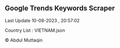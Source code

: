 

## Google Trends Keywords Scraper 
 
Last Update 10-08-2023 , 20:57:02

Country List :
VIETNAM.json



© Abdul Muttaqin 
